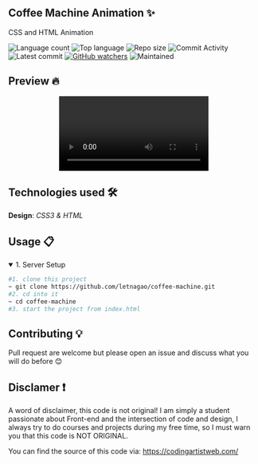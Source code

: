 ## Coffee Machine Animation ✨
CSS and HTML Animation

![Language count](https://img.shields.io/github/languages/count/letnagao/coffee-machine?color=green)
![Top language](https://img.shields.io/github/languages/top/letnagao/coffee-machine?color=ff69b4)
![Repo size](https://img.shields.io/github/repo-size/letnagao/coffee-machine?color=yellow)
![Commit Activity](https://img.shields.io/github/commit-activity/y/letnagao/coffee-machine?color=blue)
![Latest commit](https://img.shields.io/github/last-commit/letnagao/coffee-machine?color=red)
[![GitHub watchers](https://img.shields.io/github/watchers/letnagao/coffee-machine?logo=GitHub)](https://github.com/letnagao/coffee-machine/watchers)
![Maintained](https://img.shields.io/maintenance/yes/9999)

## Preview 🔥

<p align="center">
  <video src="https://user-images.githubusercontent.com/99754900/173213425-eae400f9-196b-4b5f-b274-39ae5beaedc2.mp4" />
</p>

## Technologies used 🛠️
**Design**: *CSS3 & HTML*<br />

## Usage 📋
<details open>
<summary>1. Server Setup</summary>

```bash
#1. clone this project
~ git clone https://github.com/letnagao/coffee-machine.git
#2. cd into it
~ cd coffee-machine
#3. start the project from index.html
```
</details>

## Contributing 💡
Pull request are welcome but please open an issue and discuss what you will do before 😊

## Disclamer ❗️
A word of disclaimer, this code is not original! 
I am simply a student passionate about Front-end and the intersection of code and design, I always try to do courses and projects during my free time, so I must warn you that this code is NOT ORIGINAL.

You can find the source of this code via: https://codingartistweb.com/

